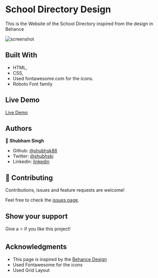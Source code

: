 # School Directory Design

This is the Website of the School Directory  inspired from the design in Behance


![screenshot](https://github.com/shubhsk88/school-listing/blob/master/screen.png)

## Built With

- HTML,
- CSS,
- Used fontawesome.com for the icons.
- Roboto Font family

## Live Demo

[Live Demo](https://rawcdn.githack.com/shubhsk88/school-listing/e4733c3fe578655753c359e59449755806a3050e/index.html)

## Authors

👤 **Shubham Singh**

- Github: [@shubhsk88](https://github.com/shubhsk88)
- Twitter: [@shubhski](twitter.com/shubski)
- Linkedin: [linkedin](https://www.linkedin.com/in/shubham-singh-130349140/)

## 🤝 Contributing

Contributions, issues and feature requests are welcome!


Feel free to check the [issues page](issues/).

## Show your support

Give a ⭐️ if you like this project!

## Acknowledgments

- This page is inspired by the [Behance Design](https://www.behance.net/gallery/25563385/PatashuleKE](https://www.behance.net/gallery/25563385/PatashuleKE))
- Used Fontawesome for the icons
- Used Grid Layout
